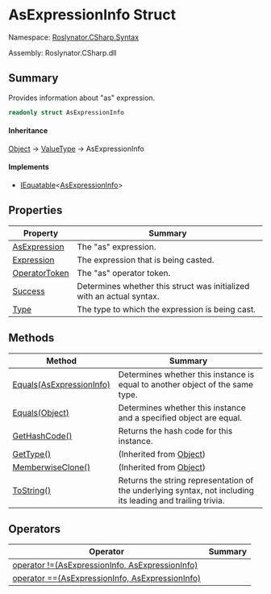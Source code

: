 # AsExpressionInfo Struct

Namespace: [Roslynator.CSharp.Syntax](../README.md)

Assembly: Roslynator\.CSharp\.dll

## Summary

Provides information about "as" expression\.

```csharp
readonly struct AsExpressionInfo
```

#### Inheritance

[Object](https://docs.microsoft.com/en-us/dotnet/api/system.object) &#x2192; [ValueType](https://docs.microsoft.com/en-us/dotnet/api/system.valuetype) &#x2192; AsExpressionInfo

#### Implements

* [IEquatable](https://docs.microsoft.com/en-us/dotnet/api/system.iequatable-1)\<[AsExpressionInfo](./README.md)>

## Properties

| Property | Summary |
| -------- | ------- |
| [AsExpression](AsExpression/README.md) | The "as" expression\. |
| [Expression](Expression/README.md) | The expression that is being casted\. |
| [OperatorToken](OperatorToken/README.md) | The "as" operator token\. |
| [Success](Success/README.md) | Determines whether this struct was initialized with an actual syntax\. |
| [Type](Type/README.md) | The type to which the expression is being cast\. |

## Methods

| Method | Summary |
| ------ | ------- |
| [Equals(AsExpressionInfo)](Equals/README.md) | Determines whether this instance is equal to another object of the same type\. |
| [Equals(Object)](Equals/README.md) | Determines whether this instance and a specified object are equal\. |
| [GetHashCode()](GetHashCode/README.md) | Returns the hash code for this instance\. |
| [GetType()](https://docs.microsoft.com/en-us/dotnet/api/system.object.gettype) |  \(Inherited from [Object](https://docs.microsoft.com/en-us/dotnet/api/system.object)\) |
| [MemberwiseClone()](https://docs.microsoft.com/en-us/dotnet/api/system.object.memberwiseclone) |  \(Inherited from [Object](https://docs.microsoft.com/en-us/dotnet/api/system.object)\) |
| [ToString()](ToString/README.md) | Returns the string representation of the underlying syntax, not including its leading and trailing trivia\. |

## Operators

| Operator | Summary |
| -------- | ------- |
| [operator !=(AsExpressionInfo, AsExpressionInfo)](op_Inequality/README.md) | |
| [operator ==(AsExpressionInfo, AsExpressionInfo)](op_Equality/README.md) | |

